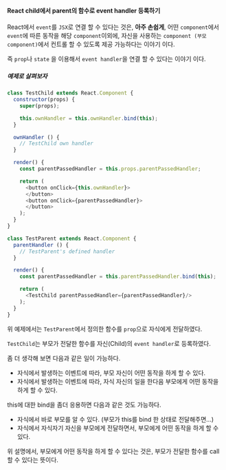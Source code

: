 #### React child에서 parent의 함수로 event handler 등록하기

React에서 `event`를 `JSX`로 연결 할 수 있다는 것은, **아주 손쉽게**, 어떤 `component`에서 `event`에 따른 동작을 해당 `component`이외에, 자신을 사용하는 `component (부모 component)`에서 컨트롤 할 수 있도록 제공 가능하다는 이야기 이다.

즉 `prop`나 `state` 을 이용해서 `event handler`을 연결 할 수 있다는 이야기 이다.

##### 예제로 살펴보자

```js
class TestChild extends React.Component {
  constructor(props) {
    super(props);

    this.ownHandler = this.ownHandler.bind(this);
  }

  ownHandler () {
    // TestChild own handler
  }

  render() {
    const parentPassedHandler = this.props.parentPassedHandler;

    return (
      <button onClick={this.ownHandler}>
      </button>
      <button onClick={parentPassedHandler}>
      </button>
    );
  }
}

class TestParent extends React.Component {
  parentHandler () {
    // TestParent's defined handler
  }

  render() {
    const parentPassedHandler = this.parentPassedHandler.bind(this);

    return (
      <TestChild parentPassedHandler={parentPassedHandler}/>
    );
  }
}
```

위 예제에서는 `TestParent`에서 정의한 함수를 `prop`으로 자식에게 전달하였다.

`TestChild`는 부모가 전달한 함수를 자신\(Child\)의 `event handler`로 등록하였다.

좀 더 생각해 보면 다음과 같은 일이 가능하다.

* 자식에서 발생하는 이벤트에 따라, 부모 자신이 어떤 동작을 하게 할 수 있다.
* 자식에서 발생하는 이벤트에 따라, 자식 자신의 일을 한다음 부모에게 어떤 동작을 하게 할 수 있다.

this에 대한 bind을 좀더 응용하면 다음과 같은 것도 가능하다.

* 자식에서 바로 부모를 알 수 있다. \(부모가 this를 bind 한 상태로 전달해주면...\)
* 자식에서 자식자기 자신을 부모에게 전달하면서, 부모에게 어떤 동작을 하게 할 수 있다.

위 설명에서, 부모에게 어떤 동작을 하게 할 수 있다는 것은, 부모가 전달한 함수를 call 할 수 있다는 뜻이다.

